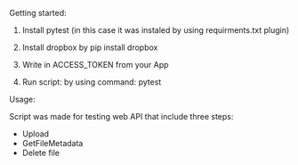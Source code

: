 Getting started:

1. Install pytest (in this case it was instaled by using requirments.txt plugin)

2. Install dropbox by pip install dropbox

3. Write in ACCESS_TOKEN from your App

4. Run script: by using command: pytest

Usage:

Script was made for testing web API that include three steps:

- Upload
- GetFileMetadata
- Delete file
